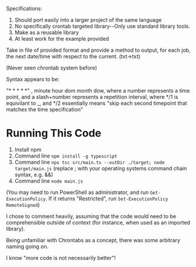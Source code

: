 Specifications:

1. Should port easily into a larger project of the same language
2. No specifically crontab targeted library--Only use standard library tools.
3. Make as a reusable library
4. At least work for the example provided

Take in file of provided format and provide a method to output, for each job, the next date/time with respect to the current. (txt->txt)

(Never seen chrontab system before)

Syntax appears to be:

"\* \* \* \* \*" , minute hour dom month dow, where a number represents a time point, and a slash+number represents a repetition interval, where \*/1 is equivilant to \_, and \*/2 essentially means "skip each second timepoint that matches the time specification"

# Running This Code

1. Install npm
2. Command line `npm install -g typescript`
3. Command line `npx tsc src/main.ts --outDir ./target; node target/main.js` (replace ; with your operating systems command chain syntax, e.g. &&)
4. Command line `node main.js`

(You may need to run PowerShell as administrator, and run `Get-ExecutionPolicy`. If it returns "Restricted", run `Set-ExecutionPolicy RemoteSigned`)

I chose to comment heavily, assuming that the code would need to be comprehensible outside of context (for instance, when used as an imported library).

Being unfamiliar with Chrontabs as a concept, there was some arbitrary naming going on.

I know "more code is not necessarily better"!
